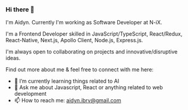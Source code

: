 ### Hi there 👋

I'm Aidyn. Currently I'm working as Software Developer at N-iX. 

I'm a Frontend Developer skilled in JavaScript/TypeScript, React/Redux, React-Native, Next.js, Apollo Client, Node.js, Express.js.

I'm always open to collaborating on projects and innovative/disruptive ideas. 

Find out more about me & feel free to connect with me here:

<!-- **aidoha/aidoha** is a ✨ _special_ ✨ repository because its `README.md` (this file) appears on your GitHub profile.

Here are some ideas to get you started: -->

<!-- - 🔭 I’m currently working on  -->
- 🌱 I’m currently learning things related to AI
- 💬 Ask me about Javascript, React or anything related to web development
- 📫 How to reach me: aidyn.ibrv@gmail.com
